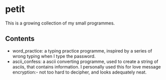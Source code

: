# petit
This is a growing collection of my small programmes.

## Contents
- word_practice: a typing practice programme, inspired by a series of wrong typing when I type the password.
- ascii_confess: a ascii converting programme, used to create a string of asciis, that contains information. I personally used this for love message encryption:- not too hard to decipher, and looks adequately neat.

